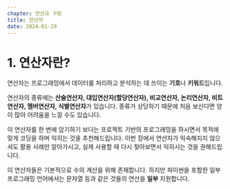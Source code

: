 ```yaml
---
chapter: 연산과 구문
title: 연산자
date: 2024-01-29
---
```


# 1. 연산자란?

연산자는 프로그래밍에서 데이터를 처리하고 분석하는 데 쓰이는 **기호**나 **키워드**입니다.

연산자의 종류에는 **산술연산자, 대입연산자(할당연산자), 비교연산자, 논리연산자, 비트연산자, 멤버연산자, 식별연산자**가 있습니다. 종류가 상당하기 때문에 처음 보신다면 양이 많아 어려움을 느낄 수도 있습니다.

이 연산자를 한 번에 암기하기 보다는 프로젝트 기반의 프로그래밍을 하시면서 목적에 맞게 코딩을 하며 익히는 것을 추천해드립니다. 이번 장에서 연산자가 익숙해지지 않으셔도 활용 사례만 알아가시고, 실제 사용할 때 다시 찾아보면서 익히시는 것을 권해드립니다.

이 연산자들은 기본적으로 수의 계산을 위해 존재합니다. 하지만 파이썬을 포함한 일부 프로그래밍 언어에서는 문자열 등과 같은 것들의 연산을 **일부** 지원합니다.
